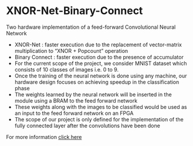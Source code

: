 # XNOR-Net-Binary-Connect

Two hardware implementation of a feed-forward Convolutional Neural Network
+ XNOR-Net : faster execution due to the replacement of vector-matrix multiplication to “XNOR + Popcount” operation
+ Binary Connect : faster execution due to the presence of accumulator
+ For the current scope of the project, we consider MNIST dataset which consists of 10 classes of images i.e. 0 to 9.
+ Once the training of the neural network is done using any machine, our hardware design focuses on achieving speedup in the classification phase
+ The weights learned by the neural network will be inserted in the module using a BRAM to the feed forward network
+ These weights along with the images to be classified would be used as an input to the feed forward network on an FPGA
+ The scope of our project is only defined for the implementation of the fully connected layer after the convolutions have been done

For more information [click here](https://github.com/prateek22sri/XNOR-net-Binary-connect/blob/master/XNOR-NET.pdf)
 
